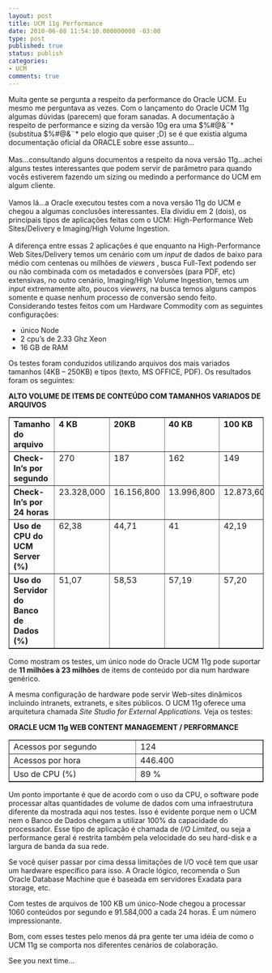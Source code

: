 ```yaml
---
layout: post
title: UCM 11g Performance
date: 2010-06-08 11:54:10.000000000 -03:00
type: post
published: true
status: publish
categories:
- UCM
comments: true
---
```

Muita gente se pergunta a respeito da performance do Oracle UCM. Eu mesmo me perguntava as vezes. Com o lançamento do Oracle UCM 11g algumas dúvidas (parecem) que foram sanadas. A documentação à respeito de performance e sizing da versão 10g era uma $%#@&amp;¨* (substitua $%#@&amp;¨* pelo elogio que quiser ;D) se é que existia alguma documentação oficial da ORACLE sobre esse assunto...  <br />  
Mas...consultando alguns documentos a respeito da nova versão 11g...achei alguns testes interessantes que podem servir de parâmetro para quando vocês estiverem fazendo um sizing ou medindo a performance do UCM em algum cliente.  <br />  
Vamos lá...a Oracle executou testes com a nova versão 11g do UCM e chegou a algumas conclusões interessantes.
Ela dividiu em 2 (dois), os principais tipos de aplicações feitas com o UCM: High-Performance Web Sites/Delivery e Imaging/High Volume Ingestion.  <br />  
A diferença entre essas 2 aplicações é que enquanto na High-Performance Web Sites/Delivery temos um cenário com um <em>input</em> de dados de baixo para médio com centenas ou milhões de <em>viewers</em> , busca Full-Text podendo ser ou não combinada com os metadados e conversões (para PDF, etc) extensivas, no outro cenário, Imaging/High Volume Ingestion, temos um <em>input</em> extremamente alto, poucos <em>viewers</em>, na busca temos alguns campos somente e quase nenhum processo de conversão sendo feito.  
Considerando testes feitos com um Hardware Commodity com as seguintes configurações:
<ul>
<li>único Node</li>
<li>2 cpu’s de 2.33 Ghz Xeon</li>
<li>16 GB de RAM</li>
</ul>
<p>Os testes foram conduzidos utilizando arquivos dos mais variados tamanhos (4KB – 250KB) e tipos (texto, MS OFFICE, PDF). Os resultados foram os seguintes:</p>
<p><strong>ALTO VOLUME DE ITEMS DE CONTEÚDO COM TAMANHOS VARIADOS DE ARQUIVOS</strong></p>
<table border="1" cellspacing="0" cellpadding="0">
<tbody>
<tr>
<td valign="top" width="96"><strong>Tamanho do arquivo</strong></td>
<td valign="top" width="96"><strong>4 KB</strong></td>
<td valign="top" width="96"><strong>20KB</strong></td>
<td valign="top" width="96"><strong>40 KB</strong></td>
<td valign="top" width="96"><strong>100 KB</strong></td>
<td valign="top" width="96"><strong>200 KB</strong></td>
</tr>
<tr>
<td valign="top" width="96"><strong>Check-In’s por segundo</strong></td>
<td valign="top" width="96">270</td>
<td valign="top" width="96">187</td>
<td valign="top" width="96">162</td>
<td valign="top" width="96">149</td>
<td valign="top" width="96">128</td>
</tr>
<tr>
<td valign="top" width="96"><strong>Check-In’s por 24 horas</strong></td>
<td valign="top" width="96">23.328,000</td>
<td valign="top" width="96">16.156,800</td>
<td valign="top" width="96">13.996,800</td>
<td valign="top" width="96">12.873,600</td>
<td valign="top" width="96">11.059,200</td>
</tr>
<tr>
<td valign="top" width="96"><strong>Uso de CPU do UCM Server (%) </strong></td>
<td valign="top" width="96">62,38</td>
<td valign="top" width="96">44,71</td>
<td valign="top" width="96">41</td>
<td valign="top" width="96">42,19</td>
<td valign="top" width="96">43,33</td>
</tr>
<tr>
<td valign="top" width="96"><strong>Uso do Servidor do Banco de Dados (%)</strong></td>
<td valign="top" width="96">51,07</td>
<td valign="top" width="96">58,53</td>
<td valign="top" width="96">57,19</td>
<td valign="top" width="96">57,20</td>
<td valign="top" width="96">58,54</td>
</tr>
</tbody>
</table>
<p>Como mostram os testes, um único node do Oracle UCM 11g pode suportar de <strong>11 milhões à 23 milhões</strong> de items de conteúdo por dia num hardware genérico.</p>
<p>A mesma configuração de hardware pode servir Web-sites dinâmicos incluindo intranets, extranets, e sites públicos. O UCM 11g oferece uma arquitetura chamada <em>Site Studio for External Applications.</em> Veja os testes:</p>
<p><strong>ORACLE UCM 11g WEB CONTENT MANAGEMENT / PERFORMANCE</strong></p>
<table border="1" cellspacing="0" cellpadding="0">
<tbody>
<tr>
<td valign="top" width="288">Acessos por segundo</td>
<td valign="top" width="288">124</td>
</tr>
<tr>
<td valign="top" width="288">Acessos por hora</td>
<td valign="top" width="288">446.400</td>
</tr>
<tr>
<td valign="top" width="288">Uso de CPU (%)</td>
<td valign="top" width="288">89 %</td>
</tr>
</tbody>
</table>
<p>Um ponto importante é que de acordo com o uso da CPU, o software pode processar altas quantidades de volume de dados com uma infraestrutura diferente da mostrada aqui nos testes. Isso é evidente porque nem o UCM nem o Banco de Dados chegam a utilizar 100% da capacidade do processador. Esse tipo de aplicação é chamada de <em>I/O Limited</em>, ou seja a performance geral é restrita também pela velocidade do seu hard-disk e a largura de banda da sua rede.</p>
<p>Se você quiser passar por cima dessa limitações de I/O você tem que usar um hardware específico para isso. A Oracle lógico, recomenda o Sun Oracle Database Machine que é baseada em servidores Exadata para storage, etc.</p>
<p>Com testes de arquivos de 100 KB um único-Node chegou a processar 1060 conteúdos por segundo e 91.584,000 a cada 24 horas. É um número impressionante.</p>
<p>Bom, com esses testes pelo menos dá pra gente ter uma idéia de como o UCM 11g se comporta nos diferentes cenários de colaboração.</p>
<p>See you next time...</p>
